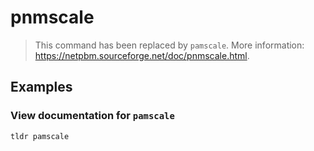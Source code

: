 # pnmscale

> This command has been replaced by `pamscale`. More information: <https://netpbm.sourceforge.net/doc/pnmscale.html>.

## Examples

### View documentation for `pamscale`

```bash
tldr pamscale
```
